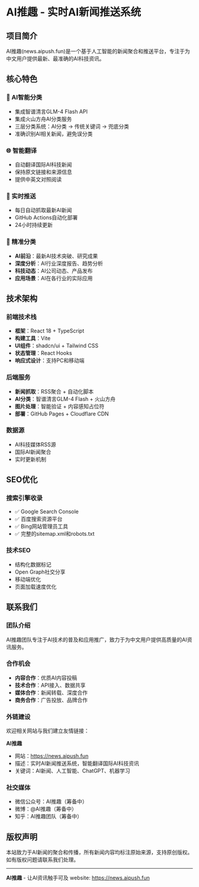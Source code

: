 # AI推趣 - 实时AI新闻推送系统

## 项目简介

AI推趣(news.aipush.fun)是一个基于人工智能的新闻聚合和推送平台，专注于为中文用户提供最新、最准确的AI科技资讯。

## 核心特色

### 🤖 AI智能分类
- 集成智谱清言GLM-4 Flash API
- 集成火山方舟AI分类服务
- 三层分类系统：AI分类 → 传统关键词 → 兜底分类
- 准确识别AI相关新闻，避免误分类

### 🌐 智能翻译
- 自动翻译国际AI科技新闻
- 保持原文链接和来源信息
- 提供中英文对照阅读

### 📰 实时推送
- 每日自动抓取最新AI新闻
- GitHub Actions自动化部署
- 24小时持续更新

### 🎯 精准分类
- **AI前沿**：最新AI技术突破、研究成果
- **深度分析**：AI行业深度报告、趋势分析
- **科技动态**：AI公司动态、产品发布
- **应用场景**：AI在各行业的实际应用

## 技术架构

### 前端技术栈
- **框架**：React 18 + TypeScript
- **构建工具**：Vite
- **UI组件**：shadcn/ui + Tailwind CSS
- **状态管理**：React Hooks
- **响应式设计**：支持PC和移动端

### 后端服务
- **新闻抓取**：RSS聚合 + 自动化脚本
- **AI分类**：智谱清言GLM-4 Flash + 火山方舟
- **图片处理**：智能验证 + 内容感知占位符
- **部署**：GitHub Pages + Cloudflare CDN

### 数据源
- AI科技媒体RSS源
- 国际AI新闻聚合
- 实时更新机制

## SEO优化

### 搜索引擎收录
- ✅ Google Search Console
- ✅ 百度搜索资源平台
- ✅ Bing网站管理员工具
- ✅ 完整的sitemap.xml和robots.txt

### 技术SEO
- 结构化数据标记
- Open Graph社交分享
- 移动端优化
- 页面加载速度优化

## 联系我们

### 团队介绍
AI推趣团队专注于AI技术的普及和应用推广，致力于为中文用户提供高质量的AI资讯服务。

### 合作机会
- **内容合作**：优质AI内容投稿
- **技术合作**：API接入、数据共享
- **媒体合作**：新闻转载、深度合作
- **商务合作**：广告投放、品牌合作

### 外链建设
欢迎相关网站与我们建立友情链接：

**AI推趣**
- 网站：https://news.aipush.fun
- 描述：实时AI新闻推送系统，智能翻译国际AI科技资讯
- 关键词：AI新闻、人工智能、ChatGPT、机器学习

### 社交媒体
- 微信公众号：AI推趣（筹备中）
- 微博：@AI推趣（筹备中）
- 知乎：AI推趣团队（筹备中）

## 版权声明

本站致力于AI新闻的聚合和传播，所有新闻内容均标注原始来源，支持原创版权。如有版权问题请联系我们处理。

---

**AI推趣** - 让AI资讯触手可及
website: https://news.aipush.fun